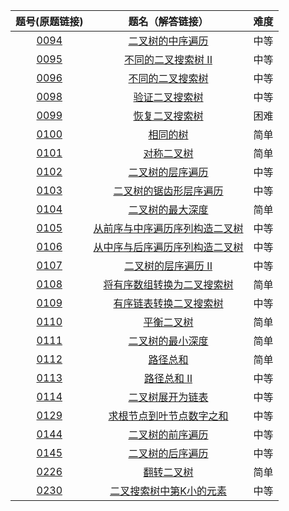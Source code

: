 题号(原题链接) | 题名（解答链接） | 难度
:-: | :-: | :-:
[0094](https://leetcode-cn.com/problems/binary-tree-inorder-traversal/description/) | [二叉树的中序遍历](https://github.com/cocowh/algorithm/blob/master/medium/94.二叉树的中序遍历.go) | 中等
[0095](https://leetcode-cn.com/problems/unique-binary-search-trees-ii/description/) | [不同的二叉搜索树 II](https://github.com/cocowh/algorithm/blob/master/medium/95.不同的二叉搜索树-ii.go) | 中等
[0096](https://leetcode-cn.com/problems/unique-binary-search-trees/description/) | [不同的二叉搜索树](https://github.com/cocowh/algorithm/blob/master/medium/96.不同的二叉搜索树.go) | 中等
[0098](https://leetcode-cn.com/problems/validate-binary-search-tree/description/) | [验证二叉搜索树](https://github.com/cocowh/algorithm/blob/master/medium/98.验证二叉搜索树.go) | 中等
[0099](https://leetcode-cn.com/problems/recover-binary-search-tree/description/) | [恢复二叉搜索树](https://github.com/cocowh/algorithm/blob/master/hard/99.恢复二叉搜索树.go) | 困难
[0100](https://leetcode-cn.com/problems/same-tree/description/) | [相同的树](https://github.com/cocowh/algorithm/blob/master/easy/100.相同的树.go) | 简单
[0101](https://leetcode-cn.com/problems/symmetric-tree/description/) | [对称二叉树](https://github.com/cocowh/algorithm/blob/master/easy/101.对称二叉树.go) | 简单
[0102](https://leetcode-cn.com/problems/binary-tree-level-order-traversal/description/) | [二叉树的层序遍历](https://github.com/cocowh/algorithm/blob/master/medium/102.二叉树的层序遍历.go) | 中等
[0103](https://leetcode-cn.com/problems/binary-tree-zigzag-level-order-traversal/description/) | [二叉树的锯齿形层序遍历](https://github.com/cocowh/algorithm/blob/master/medium/103.二叉树的锯齿形层序遍历.go) | 中等
[0104](https://leetcode-cn.com/problems/maximum-depth-of-binary-tree/description/) | [二叉树的最大深度](https://github.com/cocowh/algorithm/blob/master/easy/104.二叉树的最大深度.go) | 简单
[0105](https://leetcode-cn.com/problems/construct-binary-tree-from-preorder-and-inorder-traversal/description/) | [从前序与中序遍历序列构造二叉树](https://github.com/cocowh/algorithm/blob/master/medium/105.从前序与中序遍历序列构造二叉树.go) | 中等
[0106](https://leetcode-cn.com/problems/construct-binary-tree-from-inorder-and-postorder-traversal/description/) | [从中序与后序遍历序列构造二叉树](https://github.com/cocowh/algorithm/blob/master/medium/106.从中序与后序遍历序列构造二叉树.go) | 中等
[0107](https://leetcode-cn.com/problems/binary-tree-level-order-traversal-ii/description/) | [二叉树的层序遍历 II](https://github.com/cocowh/algorithm/blob/master/medium/107.二叉树的层序遍历-ii.go) | 中等
[0108](https://leetcode-cn.com/problems/convert-sorted-array-to-binary-search-tree/description/) | [将有序数组转换为二叉搜索树](https://github.com/cocowh/algorithm/blob/master/easy/108.将有序数组转换为二叉搜索树.go) | 简单
[0109](https://leetcode-cn.com/problems/convert-sorted-list-to-binary-search-tree/description/) | [有序链表转换二叉搜索树](https://github.com/cocowh/algorithm/blob/master/medium/109.有序链表转换二叉搜索树.go) | 中等
[0110](https://leetcode-cn.com/problems/balanced-binary-tree/description/) | [平衡二叉树](https://github.com/cocowh/algorithm/blob/master/easy/110.平衡二叉树.go) | 简单
[0111](https://leetcode-cn.com/problems/minimum-depth-of-binary-tree/description/) | [二叉树的最小深度](https://github.com/cocowh/algorithm/blob/master/easy/111.二叉树的最小深度.go) | 简单
[0112](https://leetcode-cn.com/problems/path-sum/description/) | [路径总和](https://github.com/cocowh/algorithm/blob/master/easy/112.路径总和.go) | 简单
[0113](https://leetcode-cn.com/problems/path-sum-ii/description/) | [路径总和 II](https://github.com/cocowh/algorithm/blob/master/medium/113.路径总和-ii.go) | 中等
[0114](https://leetcode-cn.com/problems/flatten-binary-tree-to-linked-list/description/) | [二叉树展开为链表](https://github.com/cocowh/algorithm/blob/master/medium/114.二叉树展开为链表.go) | 中等
[0129](https://leetcode-cn.com/problems/sum-root-to-leaf-numbers/description/) | [求根节点到叶节点数字之和](https://github.com/cocowh/algorithm/blob/master/medium/129.求根节点到叶节点数字之和.go) | 中等
[0144](https://leetcode-cn.com/problems/binary-tree-preorder-traversal/description/) | [二叉树的前序遍历](https://github.com/cocowh/algorithm/blob/master/medium/144.二叉树的前序遍历.go) | 中等
[0145](https://leetcode-cn.com/problems/binary-tree-postorder-traversal/description/) | [二叉树的后序遍历](https://github.com/cocowh/algorithm/blob/master/medium/145.二叉树的后序遍历.go) | 中等
[0226](https://leetcode-cn.com/problems/invert-binary-tree/description/) | [翻转二叉树](https://github.com/cocowh/algorithm/blob/master/easy/226.翻转二叉树.go) | 简单
[0230](https://leetcode-cn.com/problems/kth-smallest-element-in-a-bst/description/) | [二叉搜索树中第K小的元素](https://github.com/cocowh/algorithm/blob/master/medium/230.二叉搜索树中第K小的元素.go) | 中等